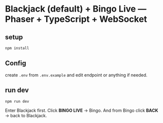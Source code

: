 # Blackjack (default) + Bingo Live — Phaser + TypeScript + WebSocket

## setup
```bash
npm install
```

## Config
create `.env` from `.env.example` and edit endpoint or anything if needed.

## run dev
```bash
npm run dev
```

Enter Blackjack first. Click **BINGO LIVE** → Bingo. And from Bingo click **BACK** → back to Blackjack.
